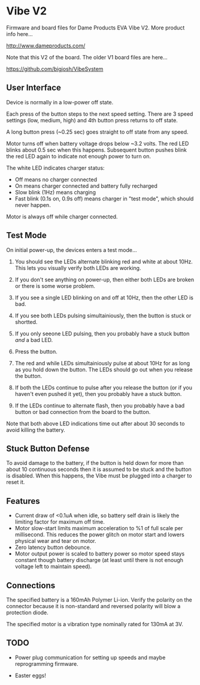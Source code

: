 Vibe V2
=======

Firmware and board files for Dame Products EVA Vibe V2. More product info here...

http://www.dameproducts.com/

Note that this V2 of the board. The older V1 board files are here...

https://github.com/bigjosh/VibeSystem

User Interface
--------------
Device is normally in a low-power off state.

Each press of the button steps to the next speed setting. There are 3 speed settings (low, medium, high) and 4th button press returns to off state.

A long button press (~0.25 sec) goes straight to off state from any speed.

Motor turns off when battery voltage drops below ~3.2 volts. The red LED blinks about 0.5 sec when this happens. Subsequent button pushes blink the red LED again to indicate not enough power to turn on. 

The white LED indicates charger status: 

* Off means no charger connected
* On means charger connected and battery fully recharged
* Slow blink (1Hz) means charging
* Fast blink (0.1s on, 0.9s off) means charger in "test mode", which should never happen.

Motor is always off while charger connected. 

Test Mode
---------
On initial power-up, the devices enters a test mode...

1. You should see the LEDs alternate blinking red and white at about 10Hz. This lets you visually verify both LEDs are working. 
  1. If you don't see anything on power-up, then either both LEDs are broken or there is some worse problem.
  2. If you see a single LED blinking on and off at 10Hz, then the other LED is bad.
  3. If you see both LEDs pulsing simultainiously, then the button is stuck or shortted. 
  4. If you only seeone LED pulsing, then you probably have a stuck button *and* a bad LED. 

2. Press the button. 

3. The red and while LEDs simultainiously pulse at about 10Hz for as long as you hold down the button. The LEDs should go out when you release the button.
  1. If both the LEDs continue to pulse after you release the button (or if you haven't even pushed it yet), then you probably have a stuck button. 
  2. If the LEDs continue to alternate flash, then you probably have a bad button or bad connection from the board to the button. 
  
  
Note that both above LED indications time out after about 30 seconds to avoid killing the battery. 

Stuck Button Defense
--------------------
To avoid damage to the battery, if the button is held down for more than about 10 continuous seconds then it is assumed to be stuck and the button is disabled. When this happens, the Vibe must be plugged into a charger to reset it. 

Features
--------
* Current draw of <0.1uA when idle, so battery self drain is likely the limiting factor for maximum off time.
* Motor slow-start limits maximum acceleration to %1 of full scale per millisecond. This reduces the power glitch on motor start and lowers physical wear and tear on motor. 
* Zero latency button debounce.
* Motor output power is scaled to battery power so motor speed stays constant though battery discharge (at least until there is not enough voltage left to maintain speed). 

Connections
-----------
The specified battery is a 160mAh Polymer Li-ion. Verify the polarity on the connector because it is non-standard and reversed polarity will blow a protection diode. 

The specified motor is a vibration type nominally rated for 130mA at 3V.

TODO
----
* Power plug communication for setting up speeds and maybe reprogramming firmware.

* Easter eggs!

